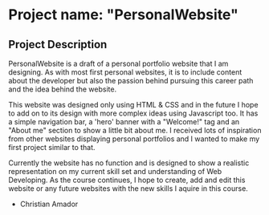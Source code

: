 # Project name: "PersonalWebsite"

## Project Description

PersonalWebsite is a draft of a personal portfolio website that I am designing.
As with most first personal websites, it is to include content about the developer
but also the passion behind pursuing this career path and the idea behind the website.

This website was designed only using HTML & CSS and in the future I hope to add on
to its design with more complex ideas using Javascript too. It has a simple navigation bar, a 'hero' banner with a "Welcome!" tag and an "About me" section to show a little bit about me. I received lots of inspiration from other websites displaying personal portfolios and I wanted to make my first project similar to that.

Currently the website has no function and is designed to show a realistic representation on my current skill set and understanding of Web Developing. As the course continues, I hope to create, add and edit this website or any future websites with the new skills I aquire in this course.

- Christian Amador


